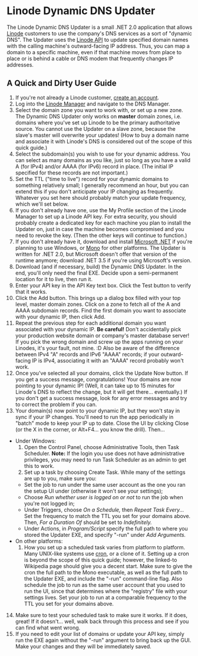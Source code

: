 # Linode Dynamic DNS Updater
The Linode Dynamic DNS Updater is a small .NET 2.0 application that allows [Linode](https://www.linode.com) customers to use the company's DNS services as a sort of "dynamic DNS". The Updater uses the [Linode API](https://www.linode.com/api) to update specified domain names with the calling machine's outward-facing IP address. Thus, you can map a domain to a specific machine, even if that machine moves from place to place or is behind a cable or DNS modem that frequently changes IP addresses.

## A Quick and Dirty User Guide

1. If you're not already a Linode customer, [create an account](https://manager.linode.com/session/signup).
2. Log into the [Linode Manager](https://manager.linode.com/) and navigate to the DNS Manager.
3. Select the domain zone you want to work with, or set up a new zone. The Dynamic DNS Updater only works on **master** domain zones, i.e. domains where you've set up Linode to be the primary authoritative source. You cannot use the Updater on a slave zone, because the slave's master will overwrite your updates! (How to buy a domain name and associate it with Linode's DNS is considered out of the scope of this quick guide.)
4. Select the subdomain(s) you wish to use for your dynamic address. You can select as many domains as you like, just so long as you have a valid A (for IPv4) and/or AAAA (for IPv6) record in place. (The initial IP specified for these records are not important.)
5. Set the TTL ("time to live") record for your dynamic domains to something relatively small; I generally recommend an hour, but you can extend this if you don't anticipate your IP changing as frequently. Whatever you set here should probably match your update frequency, which we'll set below.
6. If you don't already have one, use the My Profile section of the Linode Manager to set up a Linode API key. For extra security, you should probably create a dedicated key for each machine you plan to install the Updater on, just in case the machine becomes compromised and you need to revoke the key. (Then the other keys will continue to function.)
7. If you don't already have it, download and install [Microsoft .NET](https://msdn.microsoft.com/en-us/vstudio/aa496123) if you're planning to use Windows, or [Mono](http://www.mono-project.com/) for other platforms. The Updater is written for .NET 2.0, but Microsoft doesn't offer that version of the runtime anymore; download .NET 3.5 if you're using Microsoft's version.
8. Download (and if necessary, build) the Dynamic DNS Updater. In the end, you'll only need the final EXE. Decide upon a semi-permanent location for it to live, then run it.
9. Enter your API key in the API Key text box. Click the Test button to verify that it works.
10. Click the Add button. This brings up a dialog box filled with your top level, master domain zones. Click on a zone to fetch all of the A and AAAA subdomain records. Find the first domain you want to associate with your dynamic IP, then click Add.
11. Repeat the previous step for each additional domain you want associated with your dynamic IP. **Be careful!** Don't accidentally pick your production website domain or company's master database server! If you pick the wrong domain and screw up the apps running on your Linodes, it's your fault, not mine. :D Also be aware of the difference between IPv4 "A" records and IPv6 "AAAA" records; if your outward-facing IP is IPv4, associating it with an "AAAA" record probably won't work.
12. Once you've selected all your domains, click the Update Now button. If you get a success message, congratulations! Your domains are now pointing to your dynamic IP! (Well, it can take up to 15 minutes for Linode's DNS to reflect the change, but it will get there... eventually.) If you don't get a success message, look for any error messages and try to correct the problem if you can.
13. Your domain(s) now point to your dynamic IP, but they won't stay in sync if your IP changes. You'll need to run the app periodically in "batch" mode to keep your IP up to date. Close the UI by clicking Close (or the X in the corner, or Alt+F4... you know the drill). Then...
  * Under Windows:
    1. Open the Control Panel, choose Administrative Tools, then Task Scheduler. **Note:** If the login you use does not have administrative privileges, you may need to run Task Scheduler as an admin to get this to work.
    2. Set up a task by choosing Create Task. While many of the settings are up to you, make sure you:
      * Set the job to run under the same user account as the one you ran the setup UI under (otherwise it won't see your settings);
      * Choose *Run whether user is logged on or not* to run the job when you're not logged in;
      * Under Triggers, choose *On a Schedule,* then *Repeat Task Every...* Set the frequency to match the TTL you set for your domains above. Then, *For a Duration Of* should be set to *Indefinitely.*
      * Under Actions, in *Program/Script* specify the full path to where you stored the Updater EXE, and specify "-run" under *Add Arguments.*
  * On other platforms:
    1. How you set up a scheduled task varies from platform to platform. Many UNIX-like systems use [cron](https://en.wikipedia.org/wiki/Cron), or a clone of it. Setting up a cron is beyond the scope of this quick guide; however, the linked-to Wikipedia page should give you a decent start. Make sure to give the cron the full path to the Mono executable, as well as the full path to the Updater EXE, and include the "-run" command-line flag. Also schedule the job to run as the same user account that you used to run the UI, since that determines where the "registry" file with your settings lives. Set your job to run at a comparable frequency to the TTL you set for your domains above.
14. Make sure to test your scheduled task to make sure it works. If it does, great! If it doesn't... well, walk back through this process and see if you can find what went wrong.
15. If you need to edit your list of domains or update your API key, simply run the EXE again without the "-run" argument to bring back up the GUI. Make your changes and they will be immediately saved.
